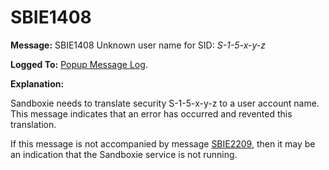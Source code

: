 # SBIE1408

**Message:** SBIE1408 Unknown user name for SID: _S-1-5-x-y-z_

**Logged To:** [Popup Message Log](PopupMessageLog.md).

**Explanation:**

Sandboxie needs to translate security S-1-5-x-y-z to a user account name. This message indicates that an error has occurred and revented this translation.

If this message is not accompanied by message [SBIE2209](SBIE2209.md), then it may be an indication that the Sandboxie service is not running.
